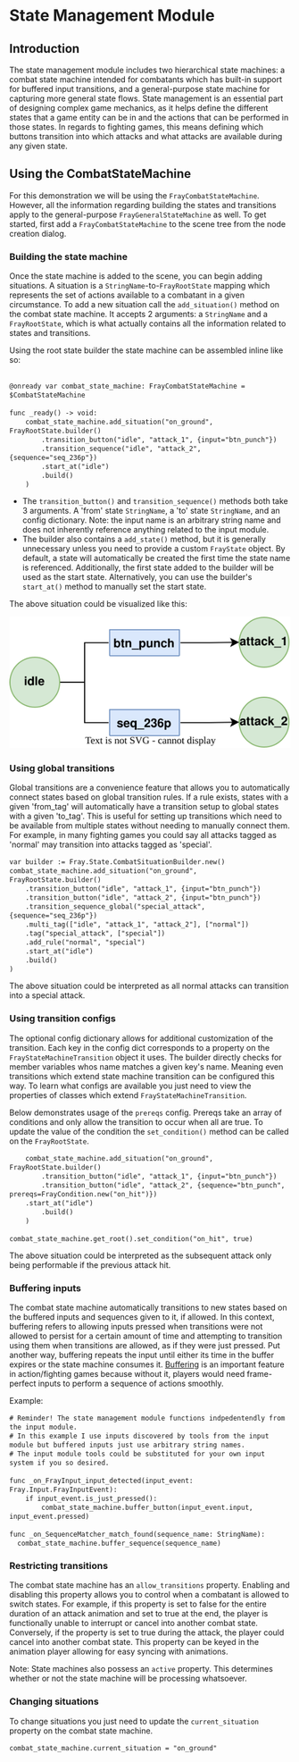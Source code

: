 # State Management Module

## Introduction

The state management module includes two hierarchical state machines: a combat state machine intended for combatants which has built-in support for buffered input transitions, and a general-purpose state machine for capturing more general state flows. State management is an essential part of designing complex game mechanics, as it helps define the different states that a game entity can be in and the actions that can be performed in those states. In regards to fighting games, this means defining which buttons transition into which attacks and what attacks are available during any given state.

## Using the CombatStateMachine

For this demonstration we will be using the `FrayCombatStateMachine`. However, all the information regarding building the states and transitions apply to the general-purpose `FrayGeneralStateMachine` as well. To get started, first add a `FrayCombatStateMachine` to the scene tree from the node creation dialog.

### Building the state machine

Once the state machine is added to the scene, you can begin adding situations. A situation is a `StringName`-to-`FrayRootState` mapping which represents the set of actions available to a combatant in a given circumstance. To add a new situation call the `add_situation()` method on the combat state machine. It accepts 2 arguments: a `StringName` and a `FrayRootState`, which is what actually contains all the information related to states and transitions.

Using the root state builder the state machine can be assembled inline like so:

```gdscript

@onready var combat_state_machine: FrayCombatStateMachine = $CombatStateMachine

func _ready() -> void:
    combat_state_machine.add_situation("on_ground", FrayRootState.builder()
        .transition_button("idle", "attack_1", {input="btn_punch"})
        .transition_sequence("idle", "attack_2", {sequence="seq_236p"})
        .start_at("idle")
        .build()
    )
```

- The `transition_button()` and `transition_sequence()` methods both take 3 arguments. A 'from' state `StringName`, a 'to' state `StringName`, and an config dictionary. Note: the input name is an arbitrary string name and does not inherently reference anything related to the input module.
- The builder also contains a `add_state()` method, but it is generally unnecessary unless you need to provide a custom `FrayState` object. By default, a state will automatically be created the first time the state name is referenced. Additionally, the first state added to the builder will be used as the start state. Alternatively, you can use the builder's `start_at()` method to manually set the start state.

The above situation could be visualized like this:

![Visulization of described situation](images/situation_visualization.svg)

### Using global transitions

Global transitions are a convenience feature that allows you to automatically connect states based on global transition rules. If a rule exists, states with a given 'from_tag' will automatically have a transition setup to global states with a given 'to_tag'. This is useful for setting up transitions which need to be available from multiple states without needing to manually connect them. For example, in many fighting games you could say all attacks tagged as 'normal' may transition into attacks tagged as 'special'.


```gdscript
var builder := Fray.State.CombatSituationBuilder.new()
combat_state_machine.add_situation("on_ground", FrayRootState.builder()
    .transition_button("idle", "attack_1", {input="btn_punch"})
    .transition_button("idle", "attack_2", {input="btn_punch"})
    .transition_sequence_global("special_attack", {sequence="seq_236p"})
    .multi_tag(["idle", "attack_1", "attack_2"], ["normal"])
    .tag("special_attack", ["special"])
    .add_rule("normal", "special")
    .start_at("idle")
    .build()
)
```

The above situation could be interpreted as all normal attacks can transition into a special attack.

### Using transition configs

The optional config dictionary allows for additional customization of the transition. Each key in the config dict corresponds to a property on the `FrayStateMachineTransition` object it uses. The builder directly checks for member variables whos name matches a given key's name. Meaning even transitions which extend state machine transition can be configured this way. To learn what configs are available you just need to view the properties of classes which extend `FrayStateMachineTransition`.

Below demonstrates usage of the `prereqs` config. Prereqs take an array of conditions and only allow the transition to occur when all are true. To update the value of the condition the `set_condition()` method can be called on the `FrayRootState`.

```gdscript
    combat_state_machine.add_situation("on_ground", FrayRootState.builder()
        .transition_button("idle", "attack_1", {input="btn_punch"})
        .transition_button("idle", "attack_2", {sequence="btn_punch", prereqs=FrayCondition.new("on_hit")})
	.start_at("idle")
        .build()
    )

combat_state_machine.get_root().set_condition("on_hit", true)
```

The above situation could be interpreted as the subsequent attack only being performable if the previous attack hit.

### Buffering inputs

The combat state machine automatically transitions to new states based on the buffered inputs and sequences given to it, if allowed. In this context, buffering refers to allowing inputs pressed when transitions were not allowed to persist for a certain amount of time and attempting to transition using them when transitions are allowed, as if they were just pressed. Put another way, buffering repeats the input until either its time in the buffer expires or the state machine consumes it. [Buffering](https://en.wiktionary.org/wiki/Appendix:Glossary_of_fighting_games#Buffering) is an important feature in action/fighting games because 
without it, players would need frame-perfect inputs to perform a sequence of actions smoothly.

Example:

```gdscript
# Reminder! The state management module functions indpedentendly from the input module.
# In this example I use inputs discovered by tools from the input module but buffered inputs just use arbitrary string names.
# The input module tools could be substituted for your own input system if you so desired.

func _on_FrayInput_input_detected(input_event: Fray.Input.FrayInputEvent):
	if input_event.is_just_pressed():
		combat_state_machine.buffer_button(input_event.input, input_event.pressed)

func _on_SequenceMatcher_match_found(sequence_name: StringName):
  combat_state_machine.buffer_sequence(sequence_name)
```

### Restricting transitions

The combat state machine has an `allow_transitions` property. Enabling and disabling this property allows you to control when a combatant is allowed to switch states. For example, if this property is set to false for the entire duration of an attack animation and set to true at the end, the player is functionally unable to interrupt or cancel into another combat state. Conversely, if the property is set to true during the attack, the player could cancel into another combat state. This property can be keyed in the animation player allowing for easy syncing with animations.

Note: State machines also possess an `active` property. This determines whether or not the state machine will be processing whatsoever.

### Changing situations

To change situations you just need to update the `current_situation` property on the combat state machine.

```gdscript
combat_state_machine.current_situation = "on_ground"
```
